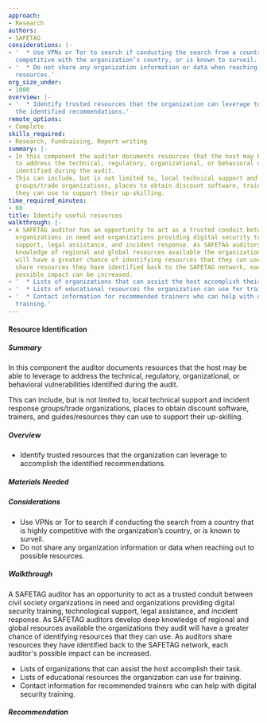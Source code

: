 ```yaml
---
approach:
- Research
authors:
- SAFETAG
considerations: |-
- '  * Use VPNs or Tor to search if conducting the search from a country that is highly
  competitive with the organization’s country, or is known to surveil.'
- '  * Do not share any organization information or data when reaching out to possible
  resources.'
org_size_under:
- 1000
overview: |-
- '  * Identify trusted resources that the organization can leverage to accomplish
  the identified recommendations.'
remote_options:
- Complete
skills_required:
- Research, Fundraising, Report writing
summary: |-
- In this component the auditor documents resources that the host may be able to leverage
  to address the technical, regulatory, organizational, or behavioral vulnerabilities
  identified during the audit.
- This can include, but is not limited to, local technical support and incident response
  groups/trade organizations, places to obtain discount software, trainers, and guides/resources
  they can use to support their up-skilling.
time_required_minutes:
- 60
title: Identify useful resources
walkthrough: |-
- A SAFETAG auditor has an opportunity to act as a trusted conduit between civil society
  organizations in need and organizations providing digital security training, technological
  support, legal assistance, and incident response. As SAFETAG auditors develop deep
  knowledge of regional and global resources available the organizations they audit
  will have a greater chance of identifying resources that they can use. As auditors
  share resources they have identified back to the SAFETAG network, each auditor's
  possible impact can be increased.
- '  * Lists of organizations that can assist the host accomplish their task.'
- '  * Lists of educational resources the organization can use for training.'
- '  * Contact information for recommended trainers who can help with digital security
  training.'
---
```


#### Resource Identification

##### Summary
In this component the auditor documents resources that the host may be able to leverage to address the technical, regulatory, organizational, or behavioral vulnerabilities identified during the audit.

This can include, but is not limited to, local technical support and incident response groups/trade organizations, places to obtain discount software, trainers, and guides/resources they can use to support their up-skilling.

##### Overview
  * Identify trusted resources that the organization can leverage to accomplish the identified recommendations.

##### Materials Needed

##### Considerations

  * Use VPNs or Tor to search if conducting the search from a country that is highly competitive with the organization’s country, or is known to surveil.
  * Do not share any organization information or data when reaching out to possible resources.

##### Walkthrough

A SAFETAG auditor has an opportunity to act as a trusted conduit between civil society organizations in need and organizations providing digital security training, technological support, legal assistance, and incident response. As SAFETAG auditors develop deep knowledge of regional and global resources available the organizations they audit will have a greater chance of identifying resources that they can use. As auditors share resources they have identified back to the SAFETAG network, each auditor's possible impact can be increased.

  * Lists of organizations that can assist the host accomplish their task.
  * Lists of educational resources the organization can use for training.
  * Contact information for recommended trainers who can help with digital security training.

##### Recommendation